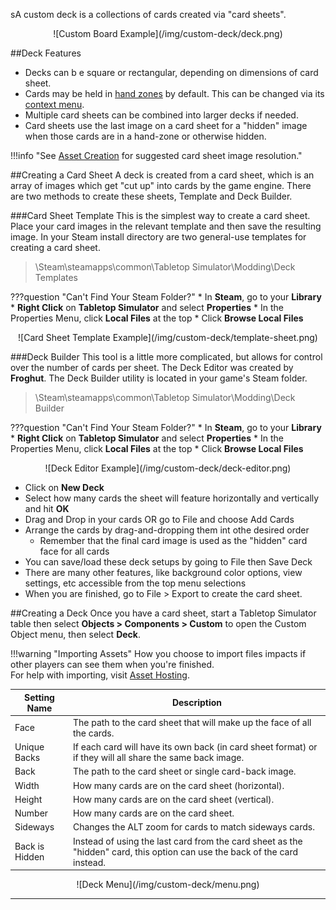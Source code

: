 sA custom deck is a collections of cards created via "card sheets".

<center>![Custom Board Example](/img/custom-deck/deck.png)</center>

##Deck Features
* Decks can b e square or rectangular, depending on dimensions of card sheet.
* Cards may be held in [hand zones](/game-tools/zone-tools#hand-zone) by default. This can be changed via its [context menu](/player-guides/context-menu#toggles).
* Multiple card sheets can be combined into larger decks if needed.
* Card sheets use the last image on a card sheet for a "hidden" image when those cards are in a hand-zone or otherwise hidden.

!!!info "See [Asset Creation](asset-creation) for suggested card sheet image resolution."

##Creating a Card Sheet
A deck is created from a card sheet, which is an array of images which get "cut up" into cards by the game engine. There are two methods to create these sheets, Template and Deck Builder.

###Card Sheet Template
This is the simplest way to create a card sheet. Place your card images in the relevant template and then save the resulting image. In your Steam install directory are two general-use templates for creating a card sheet.

>\Steam\steamapps\common\Tabletop Simulator\Modding\Deck Templates

???question "Can't Find Your Steam Folder?"
    * In **Steam**, go to your **Library**
    * **Right Click** on **Tabletop Simulator** and select **Properties**
    * In the Properties Menu, click **Local Files** at the top
    * Click **Browse Local Files**

<center>![Card Sheet Template Example](/img/custom-deck/template-sheet.png)</center>

###Deck Builder
This tool is a little more complicated, but allows for control over the number of cards per sheet. The Deck Editor was created by **Froghut**. The Deck Builder utility is located in your game's Steam folder.

>\Steam\steamapps\common\Tabletop Simulator\Modding\Deck Builder

???question "Can't Find Your Steam Folder?"
    * In **Steam**, go to your **Library**
    * **Right Click** on **Tabletop Simulator** and select **Properties**
    * In the Properties Menu, click **Local Files** at the top
    * Click **Browse Local Files**

<center>![Deck Editor Example](/img/custom-deck/deck-editor.png)</center>

* Click on **New Deck**
* Select how many cards the sheet will feature horizontally and vertically and hit **OK**
* Drag and Drop in your cards OR go to File and choose Add Cards
* Arrange the cards by drag-and-dropping them int othe desired order
    * Remember that the final card image is used as the "hidden" card face for all cards
* You can save/load these deck setups by going to File then Save Deck
* There are many other features, like background color options, view settings, etc accessible from the top menu selections
* When you are finished, go to File > Export to create the card sheet.

##Creating a Deck
Once you have a card sheet, start a Tabletop Simulator table then select **Objects > Components > Custom** to open the Custom Object menu, then select **Deck**.

!!!warning "Importing Assets"
    How you choose to import files impacts if other players can see them when you're finished.<br>For help with importing, visit [Asset Hosting](asset-importing).

Setting Name | Description
-- | --
Face | The path to the card sheet that will make up the face of all the cards.
Unique Backs | If each card will have its own back (in card sheet format) or if they will all share the same back image.
Back | The path to the card sheet or single card-back image.
Width | How many cards are on the card sheet (horizontal).
Height | How many cards are on the card sheet (vertical).
Number | How many cards are on the card sheet.
Sideways | Changes the ALT zoom for cards to match sideways cards.
Back is Hidden | Instead of using the last card from the card sheet as the "hidden" card, this option can use the back of the card instead.

<center>![Deck Menu](/img/custom-deck/menu.png)</center>









---
